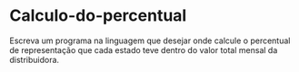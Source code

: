 # Calculo-do-percentual
 Escreva um programa na linguagem que desejar onde calcule o percentual de representação que cada estado teve dentro do valor total mensal da distribuidora.

